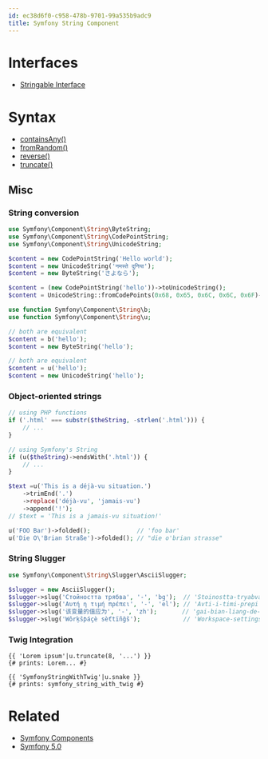 ```yaml
---
id: ec38d6f0-c958-478b-9701-99a535b9adc9
title: Symfony String Component
---
```


# Interfaces

-   [Stringable Interface](20201116125716-stringable_interface)

# Syntax

-   [containsAny()](20201116130503-containsany)
-   [fromRandom()](20201116142317-fromrandom)
-   [reverse()](20201116130738-reverse)
-   [truncate()](20201116130210-truncate)

## Misc

### String conversion

``` php
use Symfony\Component\String\ByteString;
use Symfony\Component\String\CodePointString;
use Symfony\Component\String\UnicodeString;

$content = new CodePointString('Hello world');
$content = new UnicodeString('नमस्ते दुनिया');
$content = new ByteString('さよなら');

$content = (new CodePointString('hello'))->toUnicodeString();
$content = UnicodeString::fromCodePoints(0x68, 0x65, 0x6C, 0x6C, 0x6F)->toByteString();
```

``` php
use function Symfony\Component\String\b;
use function Symfony\Component\String\u;

// both are equivalent
$content = b('hello');
$content = new ByteString('hello');

// both are equivalent
$content = u('hello');
$content = new UnicodeString('hello');
```

### Object-oriented strings

``` php
// using PHP functions
if ('.html' === substr($theString, -strlen('.html'))) {
    // ...
}

// using Symfony's String
if (u($theString)->endsWith('.html')) {
    // ...
}
```

``` php
$text =u('This is a déjà-vu situation.')
    ->trimEnd('.')
    ->replace('déjà-vu', 'jamais-vu')
    ->append('!');
// $text = 'This is a jamais-vu situation!'
```

``` php
u('FOO Bar')->folded();             // 'foo bar'
u('Die O\'Brian Straße')->folded(); // "die o'brian strasse"
```

### String Slugger

``` php
use Symfony\Component\String\Slugger\AsciiSlugger;

$slugger = new AsciiSlugger();
$slugger->slug('Стойността трябва', '-', 'bg');  // 'Stoinostta-tryabva'
$slugger->slug('Αυτή η τιμή πρέπει', '-', 'el'); // 'Avti-i-timi-prepi'
$slugger->slug('该变量的值应为', '-', 'zh');       // 'gai-bian-liang-de-zhi-ying-wei'
$slugger->slug('Wôrķšƥáçè sèťtïñğš');            // 'Workspace-settings'
```

### Twig Integration

``` twig
{{ 'Lorem ipsum'|u.truncate(8, '...') }}
{# prints: Lorem... #}

{{ 'SymfonyStringWithTwig'|u.snake }}
{# prints: symfony_string_with_twig #}
```

# Related

-   [Symfony Components](20201110152627-symfony_components)
-   [Symfony 5.0](20201113172025-symfony_5_0)

